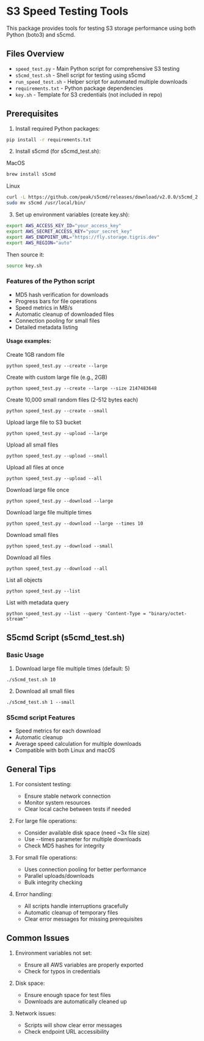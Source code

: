 # S3 Speed Testing Tools

This package provides tools for testing S3 storage performance using both Python (boto3) and s5cmd.

## Files Overview

- `speed_test.py` - Main Python script for comprehensive S3 testing
- `s5cmd_test.sh` - Shell script for testing using s5cmd
- `run_speed_test.sh` - Helper script for automated multiple downloads
- `requirements.txt` - Python package dependencies
- `key.sh` - Template for S3 credentials (not included in repo)

## Prerequisites

1. Install required Python packages:
```bash
pip install -r requirements.txt
```

2. Install s5cmd (for s5cmd_test.sh):

MacOS
```bash
brew install s5cmd
```

Linux
```bash
curl -L https://github.com/peak/s5cmd/releases/download/v2.0.0/s5cmd_2.0.0_Linux-64bit.tar.gz | tar xz
sudo mv s5cmd /usr/local/bin/
```
3. Set up environment variables (create key.sh):

```bash
export AWS_ACCESS_KEY_ID="your_access_key"
export AWS_SECRET_ACCESS_KEY="your_secret_key"
export AWS_ENDPOINT_URL="https://fly.storage.tigris.dev"
export AWS_REGION="auto"
```
Then source it:

```bash
source key.sh
```

### Features of the Python script


- MD5 hash verification for downloads
- Progress bars for file operations
- Speed metrics in MB/s
- Automatic cleanup of downloaded files
- Connection pooling for small files
- Detailed metadata listing

#### Usage examples:

Create 1GB random file
```
python speed_test.py --create --large
```

Create with custom large file (e.g., 2GB)
```
python speed_test.py --create --large --size 2147483648
```

Create 10,000 small random files (2-512 bytes each)
```
python speed_test.py --create --small
```

Upload large file to S3 bucket
```
python speed_test.py --upload --large
```
Upload all small files
```
python speed_test.py --upload --small
```
Upload all files at once
```
python speed_test.py --upload --all
```
Download large file once
```
python speed_test.py --download --large
```
Download large file multiple times
```
python speed_test.py --download --large --times 10
```
Download small files
```
python speed_test.py --download --small
```
Download all files
```
python speed_test.py --download --all
```
List all objects
```
python speed_test.py --list
```
List with metadata query
```
python speed_test.py --list --query 'Content-Type = "binary/octet-stream"'
```
## S5cmd Script (s5cmd_test.sh)

### Basic Usage

1. Download large file multiple times (default: 5)

```
./s5cmd_test.sh 10
```
2. Download all small files
```
./s5cmd_test.sh 1 --small
```

### S5cmd script Features
- Speed metrics for each download
- Automatic cleanup
- Average speed calculation for multiple downloads
- Compatible with both Linux and macOS

## General Tips

1. For consistent testing:
   - Ensure stable network connection
   - Monitor system resources
   - Clear local cache between tests if needed

2. For large file operations:
   - Consider available disk space (need ~3x file size)
   - Use --times parameter for multiple downloads
   - Check MD5 hashes for integrity

3. For small file operations:
   - Uses connection pooling for better performance
   - Parallel uploads/downloads
   - Bulk integrity checking

4. Error handling:
   - All scripts handle interruptions gracefully
   - Automatic cleanup of temporary files
   - Clear error messages for missing prerequisites

## Common Issues

1. Environment variables not set:
   - Ensure all AWS variables are properly exported
   - Check for typos in credentials

2. Disk space:
   - Ensure enough space for test files
   - Downloads are automatically cleaned up

3. Network issues:
   - Scripts will show clear error messages
   - Check endpoint URL accessibility
